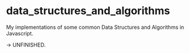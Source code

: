 # data_structures_and_algorithms

My implementations of some common Data Structures and Algorithms in Javascript. 

-> UNFINISHED.
